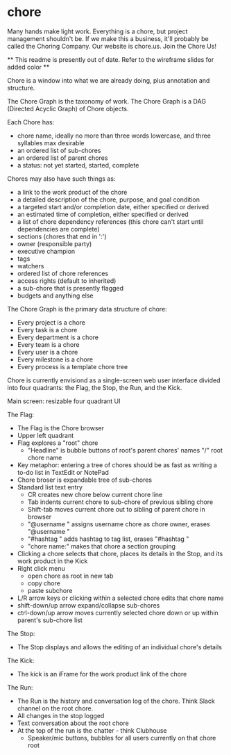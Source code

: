 # chore
Many hands make light work.
Everything is a chore, but project management shouldn't be.
If we make this a business, it'll probably be called the Choring Company.
Our website is chore.us.
Join the Chore Us!

** This readme is presently out of date. Refer to the wireframe slides for added color **

Chore is a window into what we are already doing, plus annotation and structure.

The Chore Graph is the taxonomy of work. The Chore Graph is a DAG (Directed Acyclic Graph) of Chore objects.

Each Chore has:
  - chore name, ideally no more than three words lowercase, and three syllables max desirable
  - an ordered list of sub-chores
  - an ordered list of parent chores
  - a status: not yet started, started, complete

 Chores may also have such things as:
  - a link to the work product of the chore
  - a detailed description of the chore, purpose, and goal condition
  - a targeted start and/or completion date, either specified or derived
  - an estimated time of completion, either specified or derived
  - a list of chore dependency references (this chore can't start until dependencies are complete)
  - sections (chores that end in ':')
  - owner (responsible party)
  - executive champion
  - tags
  - watchers
  - ordered list of chore references
  - access rights (default to inherited)
  - a sub-chore that is presently flagged
  - budgets and anything else

The Chore Graph is the primary data structure of chore:
  - Every project is a chore
  - Every task is a chore
  - Every department is a chore
  - Every team is a chore
  - Every user is a chore
  - Every milestone is a chore
  - Every process is a template chore tree

Chore is currently envisiond as a single-screen web user interface divided into four quadrants: the Flag, the Stop, the Run, and the Kick.

Main screen: resizable four quadrant UI

The Flag:
  - The Flag is the Chore browser
  - Upper left quadrant
  - Flag explores a "root" chore
      - "Headline" is bubble buttons of root's parent chores' names "/" root chore name 
  - Key metaphor: entering a tree of chores should be as fast as writing a to-do list in TextEdit or NotePad
  - Chore broser is expandable tree of sub-chores
  - Standard list text entry
      - CR creates new chore below current chore line
      - Tab indents current chore to sub-chore of previous sibling chore
      - Shift-tab moves current chore out to sibling of parent chore in browser
      - "@username " assigns username chore as chore owner, erases "@username "
      - "#hashtag " adds hashtag to tag list, erases "#hashtag "
      - "chore name:" makes that chore a section grouping
  - Clicking a chore selects that chore, places its details in the Stop, and its work product in the Kick
  - Right click menu
      - open chore as root in new tab
      - copy chore
      - paste subchore
  - L/R arrow keys or clicking within a selected chore edits that chore name
  - shift-down/up arrow expand/collapse sub-chores
  - ctrl-down/up arrow moves currently selected chore down or up within parent's sub-chore list

The Stop:
  - The Stop displays and allows the editing of an individual chore's details

The Kick:
  - The kick is an iFrame for the work product link of the chore

The Run:
  - The Run is the history and conversation log of the chore. Think Slack channel on the root chore.
  - All changes in the stop logged
  - Text conversation about the root chore
  - At the top of the run is the chatter - think Clubhouse
      - Speaker/mic buttons, bubbles for all users currently on that chore root
  
